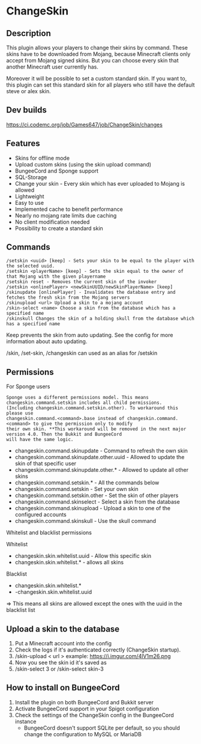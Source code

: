 # ChangeSkin

## Description

This plugin allows your players to change their skins by command. These skins have to be downloaded from Mojang, because
Minecraft clients only accept from Mojang signed skins. But you can choose every skin that another Minecraft user
currently has.

Moreover it will be possible to set a custom standard skin. If you want to, this plugin can set this standard skin for
all players who still have the default steve or alex skin.

## Dev builds

https://ci.codemc.org/job/Games647/job/ChangeSkin/changes

## Features

* Skins for offline mode
* Upload custom skins (using the skin upload command)
* BungeeCord and Sponge support
* SQL-Storage
* Change your skin - Every skin which has ever uploaded to Mojang is allowed
* Lightweight
* Easy to use
* Implemented cache to benefit performance
* Nearly no mojang rate limits due caching
* No client modification needed
* Possibility to create a standard skin

## Commands

    /setskin <uuid> [keep] - Sets your skin to be equal to the player with the selected uuid. 
    /setskin <playerName> [keep] - Sets the skin equal to the owner of that Mojang with the given playername
    /setskin reset - Removes the current skin of the invoker
    /setskin <onlinePlayer> <newSkinUUID/newSkinPlayerName> [keep]
    /skinupdate [onlinePlayer] - Invalidates the database entry and fetches the fresh skin from the Mojang servers
    /skinupload <url> Upload a skin to a mojang account
    /skin-select <name> Choose a skin from the database which has a specified name
    /skinskull Changes the skin of a holding skull from the database which has a specified name

Keep prevents the skin from auto updating. See the config for more information about auto updating.

/skin, /set-skin, /changeskin can used as an alias for /setskin

## Permissions

For Sponge users

    Sponge uses a different permissions model. This means changeskin.command.setskin includes all child permissions.
    (Including changeskin.command.setskin.other). To workaround this please use 
    changeskin.command.<command>.base instead of changeskin.command.<command> to give the permission only to modify 
    their own skin. **This workaround will be removed in the next major version 4.0. Then the Bukkit and BungeeCord
    will have the same logic.

* changeskin.command.skinupdate - Command to refresh the own skin
* changeskin.command.skinupdate.other.uuid - Allowed to update the skin of that specific user
* changeskin.command.skinupdate.other.* - Allowed to update all other skins
* changeskin.command.setskin.* - All the commands below
* changeskin.command.setskin - Set your own skin
* changeskin.command.setskin.other - Set the skin of other players
* changeskin.command.skinselect - Select a skin from the database
* changeskin.command.skinupload - Upload a skin to one of the configured accounts
* changeskin.command.skinskull - Use the skull command

Whitelist and blacklist permissions

Whitelist

* changeskin.skin.whitelist.uuid - Allow this specific skin
* changeskin.skin.whitelist.* - allows all skins

Blacklist

* changeskin.skin.whitelist.*
* -changeskin.skin.whitelist.uuid

=> This means all skins are allowed except the ones with the uuid in the blacklist list

## Upload a skin to the database

1. Put a Minecraft account into the config
2. Check the logs if it's authenticated correctly (ChangeSkin startup).
3. /skin-upload < url > example: https://i.imgur.com/4lV1m26.png
4. Now you see the skin id it's saved as
5. /skin-select 3 or /skin-select skin-3

## How to install on BungeeCord
1. Install the plugin on both BungeeCord and Bukkit server
2. Activate BungeeCord support in your Spigot configuration
3. Check the settings of the ChangeSkin config in the BungeeCord instance
    * BungeeCord doesn't support SQLite per default, so you should change the configuration to MySQL or MariaDB
